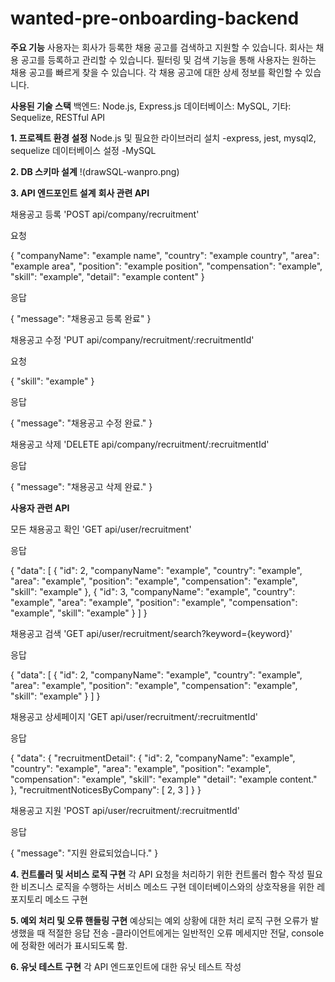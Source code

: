 
# wanted-pre-onboarding-backend

**주요 기능**
사용자는 회사가 등록한 채용 공고를 검색하고 지원할 수 있습니다.
회사는 채용 공고를 등록하고 관리할 수 있습니다.
필터링 및 검색 기능을 통해 사용자는 원하는 채용 공고를 빠르게 찾을 수 있습니다.
각 채용 공고에 대한 상세 정보를 확인할 수 있습니다.

**사용된 기술 스택**
백엔드: Node.js, Express.js
데이터베이스: MySQL,
기타: Sequelize, RESTful API

**1. 프로젝트 환경 설정**
Node.js 및 필요한 라이브러리 설치
-express, jest, mysql2, sequelize
데이터베이스 설정
-MySQL

**2. DB 스키마 설계**
!(drawSQL-wanpro.png)

**3. API 엔드포인트 설계**
**회사 관련 API**

채용공고 등록
'POST api/company/recruitment'

요청

{
  "companyName": "example name",
  "country": "example country",
  "area": "example area",
  "position": "example position",
  "compensation": "example",
  "skill": "example",
  "detail": "example content"
}

응답

{
  "message": "채용공고 등록 완료"
}

채용공고 수정
'PUT api/company/recruitment/:recruitmentId'

요청

{
  "skill": "example"
}

응답

{
  "message": "채용공고 수정 완료."
}

채용공고 삭제
'DELETE api/company/recruitment/:recruitmentId'

응답

{
  "message": "채용공고 삭제 완료."
}

**사용자 관련 API**

모든 채용공고 확인
'GET api/user/recruitment'

응답

{
  "data": [
    {
      "id": 2,
      "companyName": "example",
      "country": "example",
      "area": "example",
      "position": "example",
      "compensation": "example",
      "skill": "example"
    },
    {
      "id": 3,
      "companyName": "example",
      "country": "example",
      "area": "example",
      "position": "example",
      "compensation": "example",
      "skill": "example"
    }
  ]
}

채용공고 검색
'GET api/user/recruitment/search?keyword={keyword}'

응답

{
  "data": [
    {
      "id": 2,
      "companyName": "example",
      "country": "example",
      "area": "example",
      "position": "example",
      "compensation": "example",
      "skill": "example"
    }
  ]
}

채용공고 상세페이지
'GET api/user/recruitment/:recruitmentId'

응답

{
  "data": {
    "recruitmentDetail": {
      "id": 2,
      "companyName": "example",
      "country": "example",
      "area": "example",
      "position": "example",
      "compensation": "example",
      "skill": "example"
      "detail": "example content."
    },
    "recruitmentNoticesByCompany": [
      2,
      3
    ]
  }
}

채용공고 지원
'POST api/user/recruitment/:recruitmentId'

응답

{
  "message": "지원 완료되었습니다."
}

**4. 컨트롤러 및 서비스 로직 구현**
각 API 요청을 처리하기 위한 컨트롤러 함수 작성
필요한 비즈니스 로직을 수행하는 서비스 메소드 구현
데이터베이스와의 상호작용을 위한 레포지토리 메소드 구현

**5. 예외 처리 및 오류 핸들링 구현**
예상되는 예외 상황에 대한 처리 로직 구현
오류가 발생했을 때 적절한 응답 전송
-클라이언트에게는 일반적인 오류 메세지만 전달, console에 정확한 에러가 표시되도록 함.

**6. 유닛 테스트 구현**
각 API 엔드포인트에 대한 유닛 테스트 작성






